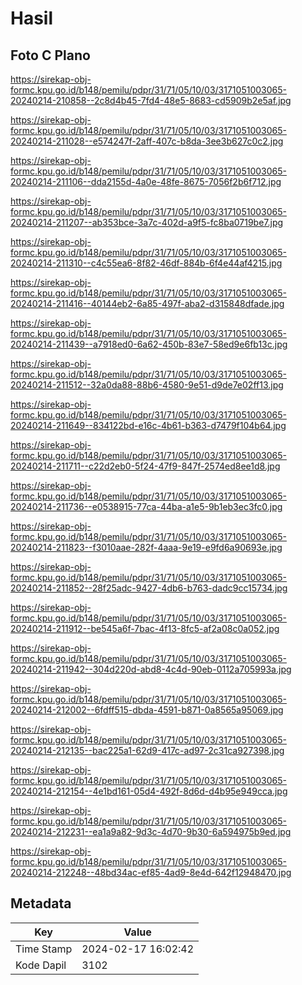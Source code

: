 # Hasil

## Foto C Plano

https://sirekap-obj-formc.kpu.go.id/b148/pemilu/pdpr/31/71/05/10/03/3171051003065-20240214-210858--2c8d4b45-7fd4-48e5-8683-cd5909b2e5af.jpg

https://sirekap-obj-formc.kpu.go.id/b148/pemilu/pdpr/31/71/05/10/03/3171051003065-20240214-211028--e574247f-2aff-407c-b8da-3ee3b627c0c2.jpg

https://sirekap-obj-formc.kpu.go.id/b148/pemilu/pdpr/31/71/05/10/03/3171051003065-20240214-211106--dda2155d-4a0e-48fe-8675-7056f2b6f712.jpg

https://sirekap-obj-formc.kpu.go.id/b148/pemilu/pdpr/31/71/05/10/03/3171051003065-20240214-211207--ab353bce-3a7c-402d-a9f5-fc8ba0719be7.jpg

https://sirekap-obj-formc.kpu.go.id/b148/pemilu/pdpr/31/71/05/10/03/3171051003065-20240214-211310--c4c55ea6-8f82-46df-884b-6f4e44af4215.jpg

https://sirekap-obj-formc.kpu.go.id/b148/pemilu/pdpr/31/71/05/10/03/3171051003065-20240214-211416--40144eb2-6a85-497f-aba2-d315848dfade.jpg

https://sirekap-obj-formc.kpu.go.id/b148/pemilu/pdpr/31/71/05/10/03/3171051003065-20240214-211439--a7918ed0-6a62-450b-83e7-58ed9e6fb13c.jpg

https://sirekap-obj-formc.kpu.go.id/b148/pemilu/pdpr/31/71/05/10/03/3171051003065-20240214-211512--32a0da88-88b6-4580-9e51-d9de7e02ff13.jpg

https://sirekap-obj-formc.kpu.go.id/b148/pemilu/pdpr/31/71/05/10/03/3171051003065-20240214-211649--834122bd-e16c-4b61-b363-d7479f104b64.jpg

https://sirekap-obj-formc.kpu.go.id/b148/pemilu/pdpr/31/71/05/10/03/3171051003065-20240214-211711--c22d2eb0-5f24-47f9-847f-2574ed8ee1d8.jpg

https://sirekap-obj-formc.kpu.go.id/b148/pemilu/pdpr/31/71/05/10/03/3171051003065-20240214-211736--e0538915-77ca-44ba-a1e5-9b1eb3ec3fc0.jpg

https://sirekap-obj-formc.kpu.go.id/b148/pemilu/pdpr/31/71/05/10/03/3171051003065-20240214-211823--f3010aae-282f-4aaa-9e19-e9fd6a90693e.jpg

https://sirekap-obj-formc.kpu.go.id/b148/pemilu/pdpr/31/71/05/10/03/3171051003065-20240214-211852--28f25adc-9427-4db6-b763-dadc9cc15734.jpg

https://sirekap-obj-formc.kpu.go.id/b148/pemilu/pdpr/31/71/05/10/03/3171051003065-20240214-211912--be545a6f-7bac-4f13-8fc5-af2a08c0a052.jpg

https://sirekap-obj-formc.kpu.go.id/b148/pemilu/pdpr/31/71/05/10/03/3171051003065-20240214-211942--304d220d-abd8-4c4d-90eb-0112a705993a.jpg

https://sirekap-obj-formc.kpu.go.id/b148/pemilu/pdpr/31/71/05/10/03/3171051003065-20240214-212002--6fdff515-dbda-4591-b871-0a8565a95069.jpg

https://sirekap-obj-formc.kpu.go.id/b148/pemilu/pdpr/31/71/05/10/03/3171051003065-20240214-212135--bac225a1-62d9-417c-ad97-2c31ca927398.jpg

https://sirekap-obj-formc.kpu.go.id/b148/pemilu/pdpr/31/71/05/10/03/3171051003065-20240214-212154--4e1bd161-05d4-492f-8d6d-d4b95e949cca.jpg

https://sirekap-obj-formc.kpu.go.id/b148/pemilu/pdpr/31/71/05/10/03/3171051003065-20240214-212231--ea1a9a82-9d3c-4d70-9b30-6a594975b9ed.jpg

https://sirekap-obj-formc.kpu.go.id/b148/pemilu/pdpr/31/71/05/10/03/3171051003065-20240214-212248--48bd34ac-ef85-4ad9-8e4d-642f12948470.jpg


## Metadata

| Key        | Value               |
| ---------- | ------------------- |
| Time Stamp | 2024-02-17 16:02:42 |
| Kode Dapil | 3102                |



